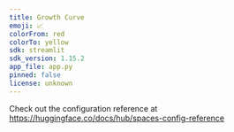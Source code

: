 ```yaml
---
title: Growth Curve
emoji: 📈
colorFrom: red
colorTo: yellow
sdk: streamlit
sdk_version: 1.15.2
app_file: app.py
pinned: false
license: unknown
---
```


Check out the configuration reference at https://huggingface.co/docs/hub/spaces-config-reference
